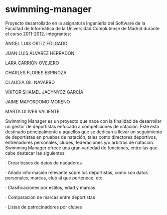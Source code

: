 # swimming-manager
Proyecto desarrollado en la asignatura Ingenieria del Software de la Facultad de Informática de la Universidad Complutense
de Madrid durante el curso 2011-2012.
Integrantes: 

ÁNGEL LUIS ORTIZ FOLGADO

JUAN LUIS ÁLVAREZ HERRADÓN

LARA CARRIÓN OVEJERO

CHARLES FLORES ESPINOZA

CLAUDIA GIL NAVARRO

VÍKTOR SHAMEL JACYNYCZ GARCÍA

JAIME MAYORDOMO MORENO

MARTA OLIVER VALIENTE

Swimming Manager es un proyecto que nace con la finalidad de desarrollar un gestor de deportistas enfocado a competiciones
de natación. 
Éste está destinado principalmente a aquellos que se dedican a llevar un seguimiento de deportistas en pruebas
de natación, tales como directores deportivos, entrenadores personales, clubes, federaciones y/o árbitros de natación. 
Swimming Manager ofrece una gran variedad de funciones, entre las que cabe destacar las siguientes:

· Crear bases de datos de nadadores

· Añadir información relevante sobre los deportistas, como son datos personales, marcas, club al que pertenece, etc.

· Clasificaciones por estilos, edad y marcas

· Comparación de marcas entre deportistas 

· Listas de patrocinadores por clubes
